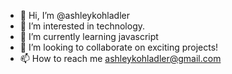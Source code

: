 - 👋 Hi, I’m @ashleykohladler
- 👀 I’m interested in technology.
- 🌱 I’m currently learning javascript
- 💞️ I’m looking to collaborate on exciting projects!
- 📫 How to reach me ashleykohladler@gmail.com

<!---
ashleykohladler/ashleykohladler is a ✨ special ✨ repository because its `README.md` (this file) appears on your GitHub profile.
You can click the Preview link to take a look at your changes.
--->
